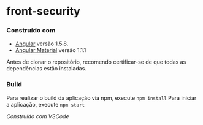 # front-security

### Construído com

  * [Angular](https://angular.io/) versão 1.5.8.
  * [Angular Material](https://material.angular.io/) versão 1.1.1

Antes de clonar o repositório, recomendo certificar-se de que todas as dependências estão instaladas.
 
### Build

Para realizar o build da aplicação via npm, execute `npm install`
Para iniciar a aplicação, execute `npm start`

*Construído com VSCode*
